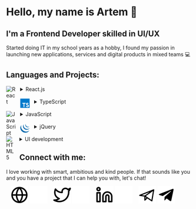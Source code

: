 # Hello, my name is Artem 👋 

## I'm a Frontend Developer skilled in UI/UX
Started doing IT in my school years as a hobby, I found my passion in launching new applications, services and digital products in mixed teams 💻
<!-- - 🎭 Previously worked as a Marketing and Event Manager in Music Industry
- 📚 Mostly self-taught course lover
- 🧠 Originally studied Psychology and Teaching
- ♻️ Got superpower to organize chaos and hold the enthropy
- 🗺 Failed to move from Russia and living as a digital nomad since beginning of 2021
- 🗂 Has natural love of structuring, especially lists -->

## Languages and Projects:

<details>

<summary>
React.js
    <img align="left" alt="React" width="26px" src="https://cdn.jsdelivr.net/gh/devicons/devicon/icons/react/react-original.svg" style="padding-right:12px;display:inline-block" />
</summary>
<br>
<ul>
    <li><a href="https://github.com/apalevich/Rose_Lifetracker" target="_blank">Rose LifeTracker</a></li>
    <li><a href="https://github.com/apalevich/star-db" target="_blank">Star Wars db</a></li>
    <li><a href="https://github.com/apalevich/TodoApp" target="_blank">ToDo app</a></li>
    <li><i>+ 3 commercial app in customer's repository</i></li>
</ul>
</details>
<br>
<details>
<summary>
    TypeScript
    <img align="left" alt="TypeScript" width="26px" src="./img/typescript-original.svg" style="padding-right:12px;display:inline-block" />
</summary>
<br>
<ul>
    <li><a href="https://github.com/apalevich/arkanoid-ts" target="_blank">Arkanoid</a></li>
    <li><i>+ 1 commercial app in customer's repository</i></li>
</ul>
</details>
<br>
<details>
<summary>
    JavaScript
    <img align="left" alt="JavaScript" width="26px" src="https://cdn.jsdelivr.net/gh/devicons/devicon/icons/javascript/javascript-original.svg" style="padding-right:12px;display:inline-block" />
</summary>
<br>
<ul>
    <li><a href="https://github.com/apalevich/phone_book" target="_blank">Phonebook SPA</a></li>
    <li><a href="https://github.com/apalevich/Canvas-Control" target="_blank">Canval control</a></li>
    <li><a href="https://github.com/apalevich/vanilla-music-player" target="_blank">Music Player</a></li>
    <li><i>+ 1 commercial app in customer's repository</i></li>
</ul>
</details>
<br>
<details>
<summary>
    jQuery
    <img align="left" alt="JavaScript" width="26px" src="./img/jquery-plain.svg"  style="padding-right:12px;display:inline-block" />
</summary>
<br>
<ul>
    <li><a href="https://github.com/apalevich/tilda_customization" target="_blank">Tilda customization</a></li>
    <li><i>+ 3 commercial app in customer's repository</i></li>
</ul>
</details>
<br>
<details>
<summary>
    UI development
    <img align="left" alt="HTML5" width="26px" src="https://cdn.jsdelivr.net/gh/devicons/devicon/icons/html5/html5-original.svg" style="padding-right:10px;display:inline-block" />
</summary>
<br>
<ul>
    <li><a href="https://github.com/apalevich/Kun" target="_blank">Login Forms</a></li>
    <li><a href="https://github.com/apalevich/hr_landing" target="_blank">Hire landing page</a></li>
    <li><i>...and 10+ commercial ones in customer's repository</i></li>
</ul>
</details>

## Connect with me:

I love working with smart, ambitious and kind people.
If that sounds like you and you have a project that I can help you with, let's chat!
<br>

&nbsp;&nbsp;
[![website](./img/globe-light.svg)](https://apalevich.ru#gh-light-mode-only)
[![website](./img/globe-dark.svg)](https://apalevich.ru#gh-dark-mode-only)
&nbsp;&nbsp;
[![website](./img/twitter-light.svg)](https://twitter.com/apalevich#gh-light-mode-only)
[![website](./img/twitter-dark.svg)](https://twitter.com/apalevich#gh-dark-mode-only)
&nbsp;&nbsp;
[![website](./img/linkedin-light.svg)](https://linkedin.com/in/apalevich#gh-light-mode-only)
[![website](./img/linkedin-dark.svg)](https://linkedin.com/in/apalevich#gh-dark-mode-only)
&nbsp;&nbsp;
[![website](./img/telegram-light.svg)](https://t.me/apalevichru)
[![website](./img/telegram-dark.svg)](https://t.me/apalevichru)
&nbsp;&nbsp;
<br>
